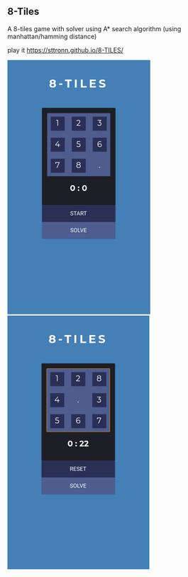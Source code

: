 
## 8-Tiles

A 8-tiles game with solver using A* search algorithm (using manhattan/hamming distance) 

play it https://sttronn.github.io/8-TILES/

![demo1](8_tiles1.png)
![demo2](8_tiles2.png)
